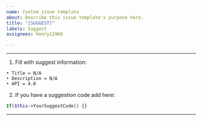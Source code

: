 ```yaml
---
name: Custom issue template
about: Describe this issue template's purpose here.
title: "[SUGGEST]"
labels: Suggest
assignees: Henry12960

---
```


---
1. Fill with suggest information:

```
• Title = N/A
• Description = N/A
• API = 4.0
```


2. If you have a suggestion code add here:

```php
If($this->YourSuggestCode() {}
```
---
